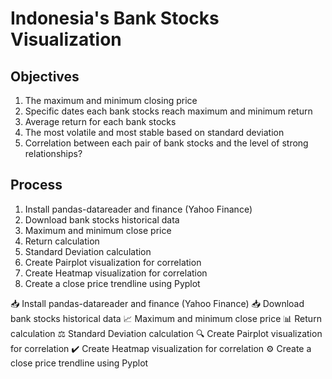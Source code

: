# Indonesia's Bank Stocks Visualization


## Objectives
1. The maximum and minimum closing price
2. Specific dates each bank stocks reach maximum and minimum return
3. Average return for each bank stocks
4. The most volatile and most stable based on standard deviation
5. Correlation between each pair of bank stocks and the level of strong relationships?

## Process
1. Install pandas-datareader and finance (Yahoo Finance)
2. Download bank stocks historical data
3. Maximum and minimum close price
4. Return calculation
5. Standard Deviation calculation
6. Create Pairplot visualization for correlation
7. Create Heatmap visualization for correlation
8. Create a close price trendline using Pyplot


📥 Install pandas-datareader and finance (Yahoo Finance)
📥 Download bank stocks historical data
📈 Maximum and minimum close price
📊 Return calculation
⚖️ Standard Deviation calculation
🔍 Create Pairplot visualization for correlation
✔️ Create Heatmap visualization for correlation
⚙️ Create a close price trendline using Pyplot

